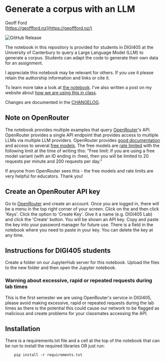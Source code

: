 # Generate a corpus with an LLM  

Geoff Ford  
[https://geoffford.nz](https://geoffford.nz/)  

![GitHub Release](https://img.shields.io/github/v/release/polsci/generate-a-corpus-with-an-LLM) 

The notebook in this repository is provided for students in DIGI405 at the University of Canterbury to query a Large Language Model (LLM) to generate a corpus. Students can adapt the code to generate their own data for an assignment.  

I appreciate this notebook may be relevant for others. If you use it please retain the authorship information and links or cite it.  

To learn more take a look at [the notebook](https://github.com/polsci/generate-a-corpus-with-an-LLM/blob/master/DIGI405%20-%20generate%20a%20corpus%20with%20an%20LLM.ipynb). I've also written a post on my website about [how we are using this in class](https://geoffford.nz/generate-a-corpus).  

Changes are documented in the [CHANGELOG](changelog.md).

## Note on OpenRouter

The notebook provides multiple examples that query [OpenRouter](https://openrouter.ai/)'s API. OpenRouter provides a single API endpoint that provides access to multiple LLMs via multiple LLM providers. OpenRouter provides [good documentation](https://openrouter.ai/docs) and access to several [free models](https://openrouter.ai/models?max_price=0). The free models are [rate limited](https://openrouter.ai/docs/limits) with the following limit at the time of writing this: "Free limit: If you are using a free model variant (with an ID ending in :free), then you will be limited to 20 requests per minute and 200 requests per day."  

If anyone from OpenRouter sees this - the free models and rate limits are very helpful for educators. Thank you!  

## Create an OpenRouter API key

Go to [OpenRouter](https://openrouter.ai/) and create an account. Once you are logged in, there will be a menu in the top right corner of your screen. Click on the and then click 'Keys'. Click the option to 'Create Key'. Give it a name (e.g. DIGI405 Lab) and click the 'Create' button. You will be shown an API key. Copy and paste the key into your password manager for future use. There is a field in the notebook where you need to paste in your key. You can delete the key at any time.   

## Instructions for DIGI405 students

Create a folder on our JupyterHub server for this notebook. Upload the files to the new folder and then open the Jupyter notebook.  

### Warning about excessive, rapid or repeated requests during lab times

This is the first semester we are using OpenRouter's service in DIGI405, please avoid making excessive, rapid or repeated requests during the lab times as there is the potential this could cause our network to be flagged as malicious and create problems for your classmates accessing the API.  

## Installation  

There is a requirements.txt file and a cell at the top of the notebook that can be run to install the required libraries OR just run:  

```
    pip install -r requirements.txt
```
